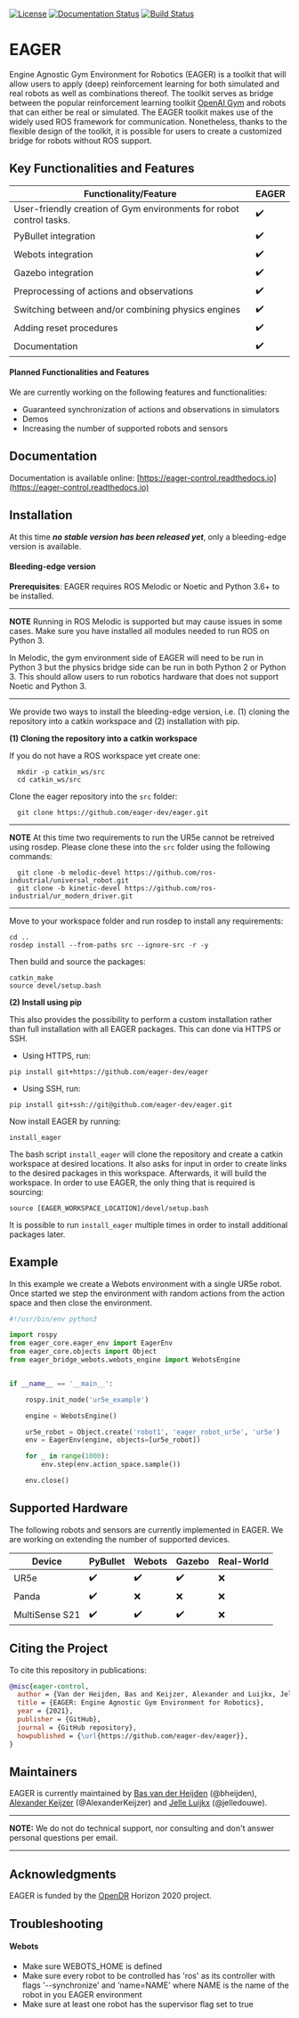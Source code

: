 [![License](https://img.shields.io/github/license/eager-dev/eager?label=license)](https://github.com/eager-dev/eager/blob/master/LICENSE)
[![Documentation Status](https://readthedocs.org/projects/eager-control/badge/?version=latest)](https://eager-control.readthedocs.io/en/latest/?badge=latest)
[![Build Status](https://img.shields.io/github/workflow/status/eager-dev/eager/CI)](https://github.com/eager-dev/eager/actions/workflows/ros_tests.yaml)


# EAGER

Engine Agnostic Gym Environment for Robotics (EAGER) is a toolkit that
will allow users to apply (deep) reinforcement learning for both simulated
and real robots as well as combinations thereof. The toolkit serves as
bridge between the popular reinforcement learning toolkit [OpenAI
Gym](https://gym.openai.com/) and robots that can either be real or
simulated. The EAGER toolkit makes use of the widely used ROS
framework for communication. Nonetheless, thanks to
the flexible design of the toolkit, it is possible for users to create a
customized bridge for robots without ROS support.

## Key Functionalities and Features


| **Functionality/Feature**                                           | **EAGER**          |
| ------------------------------------------------------------------- | -------------------|
| User-friendly creation of Gym environments for robot control tasks. | :heavy_check_mark: |
| PyBullet integration                                                | :heavy_check_mark: |
| Webots integration                                                  | :heavy_check_mark: |
| Gazebo integration                                                  | :heavy_check_mark: |
| Preprocessing of actions and observations                           | :heavy_check_mark: |
| Switching between and/or combining physics engines                  | :heavy_check_mark: |
| Adding reset procedures                                             | :heavy_check_mark: |
| Documentation                                                       | :heavy_check_mark: |

#### Planned Functionalities and Features
We are currently working on the following features and functionalities:
- Guaranteed synchronization of actions and observations in simulators
- Demos
- Increasing the number of supported robots and sensors

## Documentation

Documentation is available online: [https://eager-control.readthedocs.io](https://eager-control.readthedocs.io)


## Installation

At this time ***no stable version has been released yet***, only a bleeding-edge version is available.

#### Bleeding-edge version

**Prerequisites**: EAGER requires ROS Melodic or Noetic and Python 3.6+ to be installed.

---
**NOTE**
Running in ROS Melodic is supported but may cause issues in some cases.
Make sure you have installed all modules needed to run ROS on Python 3.

In Melodic, the gym environment side of EAGER will need to be run in
Python 3 but the physics bridge side can be run in both Python 2 or
Python 3. This should allow users to run robotics hardware that does not
support Noetic and Python 3.

---

We provide two ways to install the bleeding-edge version, i.e. (1) cloning the repository into a catkin workspace and (2) installation with pip.


**(1) Cloning the repository into a catkin workspace**

If you do not have a ROS workspace yet create one:
```
  mkdir -p catkin_ws/src
  cd catkin_ws/src
```
Clone the eager repository into the ``src`` folder:
```
  git clone https://github.com/eager-dev/eager.git
```

---
**NOTE**
At this time two requirements to run the UR5e cannot be retreived using rosdep.
Please clone these into the ``src`` folder using the following commands:
```
  git clone -b melodic-devel https://github.com/ros-industrial/universal_robot.git
  git clone -b kinetic-devel https://github.com/ros-industrial/ur_modern_driver.git
```

---
Move to your workspace folder and run rosdep to install any
requirements:
```
cd ..
rosdep install --from-paths src --ignore-src -r -y
```
Then build and source the packages:
```
catkin_make
source devel/setup.bash
```

**(2) Install using pip**

This also provides the possibility to perform a custom installation rather than full installation with all EAGER packages. This can done via HTTPS or SSH.
- Using HTTPS, run:
```
pip install git+https://github.com/eager-dev/eager
```
- Using SSH, run:
```
pip install git+ssh://git@github.com/eager-dev/eager.git
```

Now install EAGER by running:
```
install_eager
```
The bash script ```install_eager``` will clone the repository and create a catkin
workspace at desired locations. It also asks for input in order to create links to the desired packages in this workspace. Afterwards, it will build the workspace. In order to use EAGER, the only thing that is required is sourcing:
```
source [EAGER_WORKSPACE_LOCATION]/devel/setup.bash
```
It is possible to run ```install_eager``` multiple times in order to install
additional packages later.

## Example
In this example we create a Webots environment with a single UR5e robot. Once started we step the environment with random actions from the action space and then close the environment.

```python
#!/usr/bin/env python3

import rospy
from eager_core.eager_env import EagerEnv
from eager_core.objects import Object
from eager_bridge_webots.webots_engine import WebotsEngine


if __name__ == '__main__':

    rospy.init_node('ur5e_example')

    engine = WebotsEngine()

    ur5e_robot = Object.create('robot1', 'eager_robot_ur5e', 'ur5e')
    env = EagerEnv(engine, objects=[ur5e_robot])

    for _ in range(1000):
        env.step(env.action_space.sample())

    env.close()
```

## Supported Hardware

The following robots and sensors are currently implemented in EAGER. We are working on extending the number of supported devices.

| **Device**     | **PyBullet**       | **Webots**         | **Gazebo**         | **Real-World**      |
| -------------- | ------------------ | ------------------ | ------------------ | ------------------- |
| UR5e           | :heavy_check_mark: | :heavy_check_mark: | :heavy_check_mark: | :x:                 |
| Panda          | :heavy_check_mark: | :x:                | :x:                | :x:                 |
| MultiSense S21 | :heavy_check_mark: | :heavy_check_mark: | :heavy_check_mark: | :x:                 |

## Citing the Project

To cite this repository in publications:
```bibtex
@misc{eager-control,
  author = {Van der Heijden, Bas and Keijzer, Alexander and Luijkx, Jelle},
  title = {EAGER: Engine Agnostic Gym Environment for Robotics},
  year = {2021},
  publisher = {GitHub},
  journal = {GitHub repository},
  howpublished = {\url{https://github.com/eager-dev/eager}},
}
```

## Maintainers

EAGER is currently maintained by [Bas van der Heijden](https://github.com/bheijden) (@bheijden), [Alexander Keijzer](https://github.com/AlexanderKeijzer) (@AlexanderKeijzer) and [Jelle Luijkx](https://github.com/jelledouwe) (@jelledouwe).

---
**NOTE:** We do not do technical support, nor consulting and don't answer personal questions per email.

---


## Acknowledgments


EAGER is funded by the [OpenDR](https://opendr.eu/) Horizon 2020 project.

## Troubleshooting

#### Webots
- Make sure WEBOTS_HOME is defined
- Make sure every robot to be controlled has 'ros' as its controller with flags '--synchronize' and 'name=NAME' where NAME is the name of the robot in you EAGER environment
- Make sure at least one robot has the supervisor flag set to true
